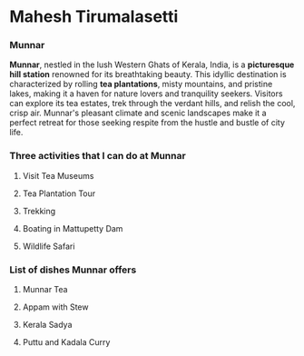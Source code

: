 # Mahesh Tirumalasetti 

### Munnar

**Munnar**, nestled in the lush Western Ghats of Kerala, India, is a **picturesque hill station** renowned for its breathtaking beauty. This idyllic destination is characterized by rolling **tea plantations**, misty mountains, and pristine lakes, making it a haven for nature lovers and tranquility seekers. Visitors can explore its tea estates, trek through the verdant hills, and relish the cool, crisp air. Munnar's pleasant climate and scenic landscapes make it a perfect retreat for those seeking respite from the hustle and bustle of city life.

###  Three activities that I can do at Munnar

1. Visit Tea Museums

2. Tea Plantation Tour

3. Trekking

4. Boating in Mattupetty Dam

5. Wildlife Safari

### List of dishes Munnar offers

1. Munnar Tea

2. Appam with Stew

3. Kerala Sadya

4. Puttu and Kadala Curry









